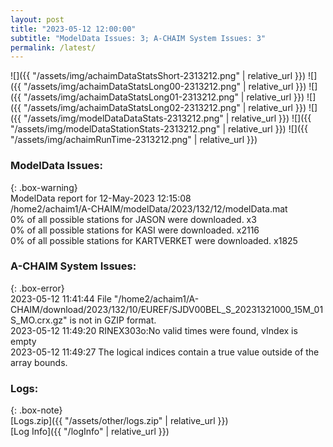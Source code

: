 ```yaml
---
layout: post
title: "2023-05-12 12:00:00"
subtitle: "ModelData Issues: 3; A-CHAIM System Issues: 3"
permalink: /latest/
---
```


![]({{ "/assets/img/achaimDataStatsShort-2313212.png" | relative_url }})
![]({{ "/assets/img/achaimDataStatsLong00-2313212.png" | relative_url }})
![]({{ "/assets/img/achaimDataStatsLong01-2313212.png" | relative_url }})
![]({{ "/assets/img/achaimDataStatsLong02-2313212.png" | relative_url }})
![]({{ "/assets/img/modelDataDataStats-2313212.png" | relative_url }})
![]({{ "/assets/img/modelDataStationStats-2313212.png" | relative_url }})
![]({{ "/assets/img/achaimRunTime-2313212.png" | relative_url }})


### ModelData Issues:  
  
{: .box-warning}  
 ModelData report for 12-May-2023 12:15:08   
 /home2/achaim1/A-CHAIM/modelData/2023/132/12/modelData.mat   
 0% of all possible stations for JASON were downloaded. x3   
 0% of all possible stations for KASI were downloaded. x2116   
 0% of all possible stations for KARTVERKET were downloaded. x1825   
  
### A-CHAIM System Issues:  
  
{: .box-error}  
2023-05-12 11:41:44 File "/home2/achaim1/A-CHAIM/download/2023/132/10/EUREF/SJDV00BEL_S_20231321000_15M_01S_MO.crx.gz" is not in GZIP format.  
2023-05-12 11:49:20 RINEX303o:No valid times were found, vIndex is empty  
2023-05-12 11:49:27 The logical indices contain a true value outside of the array bounds.  

### Logs:  
  
{: .box-note}  
[Logs.zip]({{ "/assets/other/logs.zip" | relative_url }})  
[Log Info]({{ "/logInfo" | relative_url }})  
